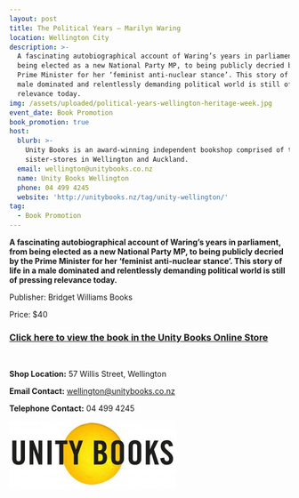 ```yaml
---
layout: post
title: The Political Years – Marilyn Waring
location: Wellington City
description: >-
  A fascinating autobiographical account of Waring’s years in parliament, from
  being elected as a new National Party MP, to being publicly decried by the
  Prime Minister for her ‘feminist anti-nuclear stance’. This story of life in a
  male dominated and relentlessly demanding political world is still of pressing
  relevance today.
img: /assets/uploaded/political-years-wellington-heritage-week.jpg
event_date: Book Promotion
book_promotion: true
host:
  blurb: >-
    Unity Books is an award-winning independent bookshop comprised of two
    sister-stores in Wellington and Auckland.
  email: wellington@unitybooks.co.nz
  name: Unity Books Wellington
  phone: 04 499 4245
  website: 'http://unitybooks.nz/tag/unity-wellington/'
tag:
  - Book Promotion
---
```

**A fascinating autobiographical account of Waring’s years in parliament, from being elected as a new National Party MP, to being publicly decried by the Prime Minister for her ‘feminist anti-nuclear stance’. This story of life in a male dominated and relentlessly demanding political world is still of pressing relevance today.**

Publisher: Bridget Williams Books

Price: $40

### [Click here to view the book in the Unity Books Online Store](http://www.unitybooksonline.co.nz/nz-non-fiction/nz-history/marilyn-waring-the-political-years)

<br>

**Shop Location:** 57 Willis Street, Wellington

**Email Contact:** wellington@unitybooks.co.nz

**Telephone Contact:** 04 499 4245

![null](/assets/uploaded/unity-books-logo.jpg)
